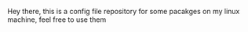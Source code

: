 Hey there, this is a config file repository for some pacakges on my linux machine, feel free to use them
